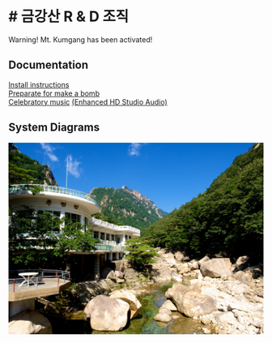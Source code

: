 # # 금강산 R & D 조직
Warning! Mt. Kumgang has been activated!
## Documentation
[Install instructions](https://www.youtube.com/watch?v=4-KSjb35jAM)  
[Preparate for make a bomb](https://www.youtube.com/watch?v=BUKFc1Du86U)  
[Celebratory music](https://www.youtube.com/watch?v=sqVARC8zTmY) [(Enhanced HD Studio Audio)](https://www.youtube.com/watch?v=7vr3H7mC-gw)
## System Diagrams
![mt kumgang](kumgang.jpg)